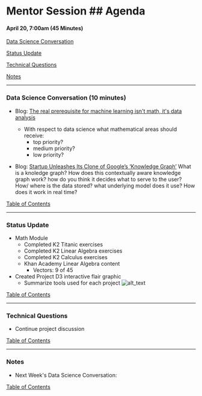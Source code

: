 # Mentor Session ## Agenda

#### April 20, 7:00am (45 Minutes)


[Data Science Conversation](#ds_converstation)

[Status Update](#status_update)

[Technical Questions](#technical_questions)

[Notes](#notes)


---
### <a name="ds_conversation"></a> Data Science Conversation (10 minutes)
- Blog: [The real prerequisite for machine learning isn't math, it's data analysis](https://www.r-bloggers.com/the-real-prerequisite-for-machine-learning-isnt-math-its-data-analysis/)
    - With respect to data science what mathematical areas should receive:
        - top priority?
        - medium priority?
        - low priority? 

- Blog: [Startup Unleashes Its Clone of Google’s ‘Knowledge Graph’](https://www.wired.com/2015/06/startup-shares-google-knowledge-graph-clone-everyone/)
What is a knoledge graph? How does this contextually aware knowledge graph work? how do you think it decides what to serve to the user? 
How/ where is the data stored? what underlying model does it use? How does it work in real time?


[Table of Contents](#toc)


---
### <a name="status_update"></a> Status Update
- Math Module
    - Completed K2 Titanic exercises
    - Completed K2 Linear Algebra exercises
    - Completed K2 Calculus exercises
    - Khan Academy Linear Algebra content
        - Vectors: 9 of 45
- Created Project D3 interactive flair graphic
    - Summarize tools used for each project
![alt_text](../images/projects/projects.png)

[Table of Contents](#toc)


---
### <a name="technical_questions"></a> Technical Questions
- Continue project discussion 

[Table of Contents](#toc)


---
### <a name="notes"></a> Notes
- Next Week's Data Science Conversation: 

[Table of Contents](#toc)

